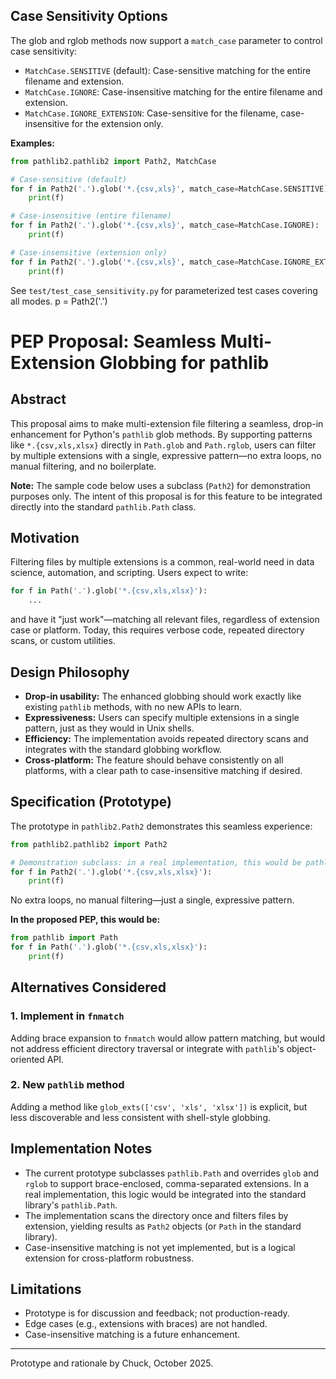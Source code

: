## Case Sensitivity Options

The glob and rglob methods now support a `match_case` parameter to control case sensitivity:

- `MatchCase.SENSITIVE` (default): Case-sensitive matching for the entire filename and extension.
- `MatchCase.IGNORE`: Case-insensitive matching for the entire filename and extension.
- `MatchCase.IGNORE_EXTENSION`: Case-sensitive for the filename, case-insensitive for the extension only.

**Examples:**

```python
from pathlib2.pathlib2 import Path2, MatchCase

# Case-sensitive (default)
for f in Path2('.').glob('*.{csv,xls}', match_case=MatchCase.SENSITIVE):
    print(f)

# Case-insensitive (entire filename)
for f in Path2('.').glob('*.{csv,xls}', match_case=MatchCase.IGNORE):
    print(f)

# Case-insensitive (extension only)
for f in Path2('.').glob('*.{csv,xls}', match_case=MatchCase.IGNORE_EXTENSION):
    print(f)
```

See `test/test_case_sensitivity.py` for parameterized test cases covering all modes.
p = Path2('.')



# PEP Proposal: Seamless Multi-Extension Globbing for pathlib

## Abstract

This proposal aims to make multi-extension file filtering a seamless, drop-in enhancement for Python's `pathlib` glob methods. By supporting patterns like `*.{csv,xls,xlsx}` directly in `Path.glob` and `Path.rglob`, users can filter by multiple extensions with a single, expressive pattern—no extra loops, no manual filtering, and no boilerplate.

**Note:** The sample code below uses a subclass (`Path2`) for demonstration purposes only. The intent of this proposal is for this feature to be integrated directly into the standard `pathlib.Path` class.

## Motivation


Filtering files by multiple extensions is a common, real-world need in data science, automation, and scripting. Users expect to write:

```python
for f in Path('.').glob('*.{csv,xls,xlsx}'):
    ...
```

and have it "just work"—matching all relevant files, regardless of extension case or platform. Today, this requires verbose code, repeated directory scans, or custom utilities.

## Design Philosophy

- **Drop-in usability:** The enhanced globbing should work exactly like existing `pathlib` methods, with no new APIs to learn.
- **Expressiveness:** Users can specify multiple extensions in a single pattern, just as they would in Unix shells.
- **Efficiency:** The implementation avoids repeated directory scans and integrates with the standard globbing workflow.
- **Cross-platform:** The feature should behave consistently on all platforms, with a clear path to case-insensitive matching if desired.

## Specification (Prototype)

The prototype in `pathlib2.Path2` demonstrates this seamless experience:

```python
from pathlib2.pathlib2 import Path2

# Demonstration subclass: in a real implementation, this would be pathlib.Path
for f in Path2('.').glob('*.{csv,xls,xlsx}'):
    print(f)
```

No extra loops, no manual filtering—just a single, expressive pattern.

**In the proposed PEP, this would be:**

```python
from pathlib import Path
for f in Path('.').glob('*.{csv,xls,xlsx}'):
    print(f)
```

## Alternatives Considered

### 1. Implement in `fnmatch`

Adding brace expansion to `fnmatch` would allow pattern matching, but would not address efficient directory traversal or integrate with `pathlib`'s object-oriented API.

### 2. New `pathlib` method

Adding a method like `glob_exts(['csv', 'xls', 'xlsx'])` is explicit, but less discoverable and less consistent with shell-style globbing.

## Implementation Notes

- The current prototype subclasses `pathlib.Path` and overrides `glob` and `rglob` to support brace-enclosed, comma-separated extensions. In a real implementation, this logic would be integrated into the standard library's `pathlib.Path`.
- The implementation scans the directory once and filters files by extension, yielding results as `Path2` objects (or `Path` in the standard library).
- Case-insensitive matching is not yet implemented, but is a logical extension for cross-platform robustness.

## Limitations

- Prototype is for discussion and feedback; not production-ready.
- Edge cases (e.g., extensions with braces) are not handled.
- Case-insensitive matching is a future enhancement.

---
Prototype and rationale by Chuck, October 2025.


